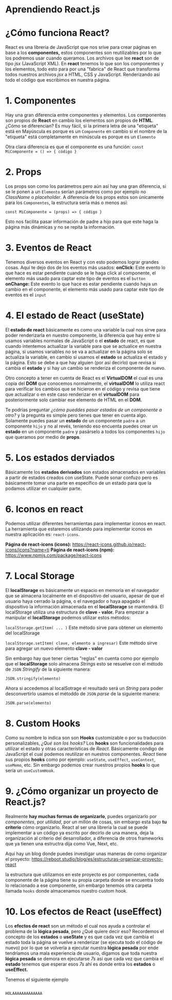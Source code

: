 # Aprendiendo React.js

# ¿Cómo funciona React?

   React es una libreria de JavaScript que nos srive para crear páginas en base a los **componentes,** estos componentes son reutilizables por lo que los podremos usar cuando queramos. Los archivos que lee **react** son de tipo _jsx_ (JavaScript XML). En **react** tenemos lo que son los componentes y los elementos, todo esto para por una "fabrica" de React que transforma todos nuestros archivos _jsx_ a HTML, CSS y JavaScript. Renderizando así todo el código que escribimos en nuestra página.

# 1. Componentes

   Hay una gran diferencia entre componentes y elementos. Los componentes son propios de **React** en cambio los elementos son propios de **HTML**. ¿Cómo se diferencian? Es muy fácil, si la primera letra de una "etiqueta" está en Mayúscula es porque es un `Componente` en cambio si el nombre de la "etiqueta" está completamente en minúscula es porque es un `Elemento`

   Otra clara diferencia es que el componente es una función:
   `const MiComponente = () => { código }`

# 2. Props

   Los props son como los parámetros pero aún así hay una gran diferencia, si se le ponen a un `Elemento` serían parámetros como por ejemplo no _ClassName_ o _placeholder_. A diferencia de los props estos son únicamente para los `Componentes`, la estructura sería más o menos así:

   `const MiComponente = (props) => { código }`

   Esto nos facilita pasar información de padre a hijo para que este haga la página más dinámicas y no se repita la información.

# 3. Eventos de React

   Tenemos diversos eventos en React y con esto podemos lograr grandes cosas. Aquí te dejo dos de los eventos más usados:
   **onClick:** Este evento lo que hace es estar pendiente cuando se le haga click al componente, el elemento más usado para captar este tipo de eventos es el `button`
   **onChange:** Este evento lo que hace es estar pendiente cuando haya un cambio en el componente, el elemento más usado para captar este tipo de eventos es el `input`

# 4. El estado de React (useState)

   El **estado de react** básicamente es como una variable la cual nos sirve para poder renderizarla en nuestro componente, la diferencia que hay entre si usamos variables normales de JavaScript o el **estado** de react, es que cuando intentemos actualizar la variable para que se actualice en nuestra página, si usamos variables no se va a actualizar en la página solo se actualiza la variable, en cambio si usamos el **estado** se actualiza el estado y la página. Esto se debe a que hay alguien (por así decirlo) que revisa si cambia el **estado** y si hay un cambio se renderiza el componente de nuevo.

   Otro concepto a tener en cuenta de React es el **VirtualDOM** el cual es una copia del **DOM** que conocemos normalmente, el **virtualDOM** lo utiliza react para verificar los cambios que se hicieron en el código y revisa que tiene que actualizar o en este caso renderizar en el **virtualDOM** para posteriormente solo cambiar ese elemento de HTML en el **DOM.**

   Te podrías preguntar _¿cómo pueddes pasar estados de un componente a otro?_ y la pregunta es simple pero tienes que tener en cuenta algo. Solamente puedes pasar un **estado** de un componente `padre` a un componente `hijo` y no al revés, teniendo eso encuenta puedes crear un **estado** en un componente `padre` y pasárselo a todos los componentes `hijo` que queramos por medio de **props**.

# 5. Los estados derviados

   Básicamente los **estados derivados** son estados almacenados en variables a partir de estados creados con useState. Puede sonar confuzo pero es básicamente tomar una parte en específico de un estado para que la podamos utilizar en cualquier parte.

# 6. Iconos en react

   Podemos utilizar diferentes herramientas para implementar iconos en react. La herramienta que estaremos utilizando para implementar iconos en nuestra aplicación es: `react-icons`.

   **Página de react-icons (icons):** <https://react-icons.github.io/react-icons/icons?name=ti>
   **Página de react-icons (npm):** <https://www.npmjs.com/package/react-icons>

# 7. Local Storage

   El **localStorage** es básicamente un espacio en memoria en el navegador que se almacena localmente en el dispositivo del usuario, apesar de que el usuario haya cerrado la página, o el navegador o haya apagado el dispositivo la información almacenada en el **localStorage** se mantendrá. El localStorage utiliza una estructura de **clave - valor.** Para empezar a manipular el **localStorage** podemos utilizar estos métodos:

   `localStorage.getItem( ... )` Este método sirve para obtener un elemento del localStorage

   `localStorage.setItem( clave, elemento a ingresar)` Este método sirve para agregar un nuevo elemento **clave - valor**

   Sin embargo hay que tener ciertas "reglas" en cuenta como por ejemplo que el **localStorage** solo almacena _Strings_ esto se resuelve con el método de `JSON` _Stringify_ de la siguiente manera:

   `JSON.stringify(elemento)`

   Ahora si accedemos al localSotrage el resultado será un _String_ para poder desconvertirlo usamos el métoddo de `JSON` _parse_ de la siguiente manera:

   `JSON.parse(elemento)`

# 8. Custom Hooks

   Como su nombre lo indica son son **Hooks** customizable o por su traducción personalizables, _¿Qué son los hooks?_ Los **hooks** son funcionalidades para utilizar el estado y otras características de _React._ Básicamente condigo de JavaScript el cual podemos reutilizar en nuestros componentes. _React_ tiene sus propios **hooks** como por ejemplo: `useState`, `useEffect`, `useContext`, `useMemo`, etc. Sin embargo podemos crear nuestros propios **hooks** lo que sería un `useCustomHook`.

# 9. ¿Cómo organizar un proyecto de React.js?

   Realmente **hay muchas formas de organizarlo**, puedes organizarlo por _componentes_, por _utilidad_, por un millón de cosas, sin embargo esta bajo **tu criterio** cómo organizarlo. React al ser una libreria la cual se puede implementar a un código ya escrito por decirlo de una manera, deja la organización al criterio del desarrollador, a diferencia de otros frameworks que ya tienen una estructra dija como Vue, Next, etc.

   Aquí hay un blog donde puedes investigar unas maneras de como organizar el proyecto: <https://reboot.studio/blog/es/estructuras-organizar-proyecto-react>

   la estructura que utilizamos en este proyecto es por componentes, cada componente de la página tiene su propia carpeta donde se encuentra todo lo relacionado a ese componente, sin embargo tenemos otra carpeta llamada `hooks` donde almacenamos nuestro custom hook.

# 10. Los efectos de React (useEffect)

   Los **efectos de react** son un método el cual nos ayuda a controlar el problema de la **lógica pesada**, pero ¿Qué quiere decir eso? Recordemos el concepto de los **estados** o **useState** y es que cada vez que cambia el estado toda la página se vuelve a renderizar (se ejecuta todo el código de nuevo) por lo que se volvería a ejecutar nuestra **lógica pesada** por ende tendríamos una mala experiencia de usuario, digamos que toda nuestra **lógica pesada** se demora en ejecutarse _7s_ así que cada vez que cambia el **estado** tenemos que esperar esos _7s_ ahí es donde entra los **estados** o **useEffect.**

   Tenemos el siguiente ejemplo
  ````
  
  HOLAAAAAAAAAAAAA
  ````
